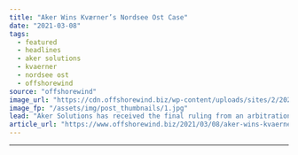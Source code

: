 ```yaml
---
title: "Aker Wins Kværner’s Nordsee Ost Case"
date: "2021-03-08"
tags: 
  - featured
  - headlines
  - aker solutions
  - kvaerner
  - nordsee ost
  - offshorewind
source: "offshorewind"
image_url: "https://cdn.offshorewind.biz/wp-content/uploads/sites/2/2020/09/04142300/Nordsee-Ost_RWE.jpg"
image_fp: "/assets/img/post_thumbnails/1.jpg"
lead: "Aker Solutions has received the final ruling from an arbitration tribunal in Germany in"
article_url: "https://www.offshorewind.biz/2021/03/08/aker-wins-kvaerners-nordsee-ost-case/"
---
```


---
